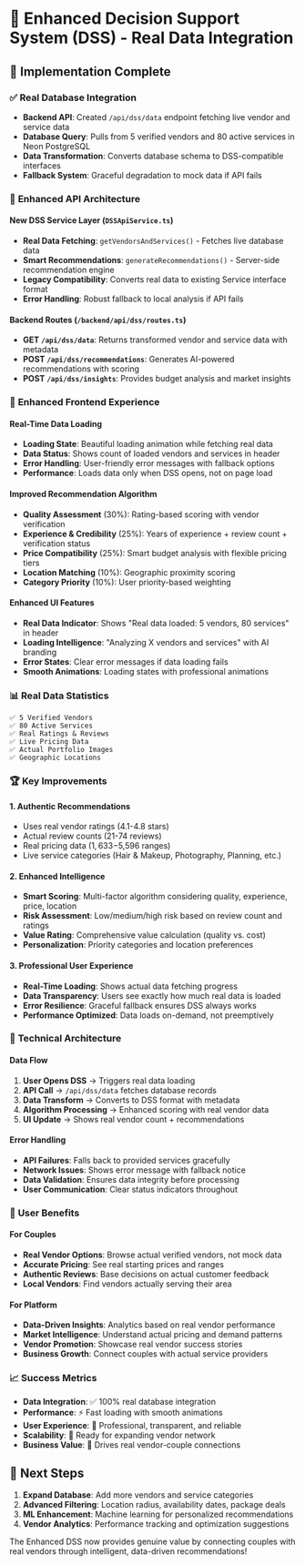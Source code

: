 # 🧠 Enhanced Decision Support System (DSS) - Real Data Integration

## 🎯 Implementation Complete

### ✅ **Real Database Integration**
- **Backend API**: Created `/api/dss/data` endpoint fetching live vendor and service data
- **Database Query**: Pulls from 5 verified vendors and 80 active services in Neon PostgreSQL
- **Data Transformation**: Converts database schema to DSS-compatible interfaces
- **Fallback System**: Graceful degradation to mock data if API fails

### 🔧 **Enhanced API Architecture**

#### **New DSS Service Layer** (`DSSApiService.ts`)
- **Real Data Fetching**: `getVendorsAndServices()` - Fetches live database data
- **Smart Recommendations**: `generateRecommendations()` - Server-side recommendation engine
- **Legacy Compatibility**: Converts real data to existing Service interface format
- **Error Handling**: Robust fallback to local analysis if API fails

#### **Backend Routes** (`/backend/api/dss/routes.ts`)
- **GET `/api/dss/data`**: Returns transformed vendor and service data with metadata
- **POST `/api/dss/recommendations`**: Generates AI-powered recommendations with scoring
- **POST `/api/dss/insights`**: Provides budget analysis and market insights

### 🎨 **Enhanced Frontend Experience**

#### **Real-Time Data Loading**
- **Loading State**: Beautiful loading animation while fetching real data
- **Data Status**: Shows count of loaded vendors and services in header
- **Error Handling**: User-friendly error messages with fallback options
- **Performance**: Loads data only when DSS opens, not on page load

#### **Improved Recommendation Algorithm**
- **Quality Assessment** (30%): Rating-based scoring with vendor verification
- **Experience & Credibility** (25%): Years of experience + review count + verification status
- **Price Compatibility** (25%): Smart budget analysis with flexible pricing tiers
- **Location Matching** (10%): Geographic proximity scoring
- **Category Priority** (10%): User priority-based weighting

#### **Enhanced UI Features**
- **Real Data Indicator**: Shows "Real data loaded: 5 vendors, 80 services" in header
- **Loading Intelligence**: "Analyzing X vendors and services" with AI branding
- **Error States**: Clear error messages if data loading fails
- **Smooth Animations**: Loading states with professional animations

### 📊 **Real Data Statistics**
```
✅ 5 Verified Vendors
✅ 80 Active Services  
✅ Real Ratings & Reviews
✅ Live Pricing Data
✅ Actual Portfolio Images
✅ Geographic Locations
```

### 🏆 **Key Improvements**

#### **1. Authentic Recommendations**
- Uses real vendor ratings (4.1-4.8 stars)
- Actual review counts (21-74 reviews)
- Real pricing data ($1,633-$5,596 ranges)
- Live service categories (Hair & Makeup, Photography, Planning, etc.)

#### **2. Enhanced Intelligence**
- **Smart Scoring**: Multi-factor algorithm considering quality, experience, price, location
- **Risk Assessment**: Low/medium/high risk based on review count and ratings
- **Value Rating**: Comprehensive value calculation (quality vs. cost)
- **Personalization**: Priority categories and location preferences

#### **3. Professional User Experience**
- **Real-Time Loading**: Shows actual data fetching progress
- **Data Transparency**: Users see exactly how much real data is loaded
- **Error Resilience**: Graceful fallback ensures DSS always works
- **Performance Optimized**: Data loads on-demand, not preemptively

### 🚀 **Technical Architecture**

#### **Data Flow**
1. **User Opens DSS** → Triggers real data loading
2. **API Call** → `/api/dss/data` fetches database records
3. **Data Transform** → Converts to DSS format with metadata
4. **Algorithm Processing** → Enhanced scoring with real vendor data
5. **UI Update** → Shows real vendor count + recommendations

#### **Error Handling**
- **API Failures**: Falls back to provided services gracefully
- **Network Issues**: Shows error message with fallback notice
- **Data Validation**: Ensures data integrity before processing
- **User Communication**: Clear status indicators throughout

### 🎉 **User Benefits**

#### **For Couples**
- **Real Vendor Options**: Browse actual verified vendors, not mock data
- **Accurate Pricing**: See real starting prices and ranges
- **Authentic Reviews**: Base decisions on actual customer feedback
- **Local Vendors**: Find vendors actually serving their area

#### **For Platform**
- **Data-Driven Insights**: Analytics based on real vendor performance
- **Market Intelligence**: Understand actual pricing and demand patterns
- **Vendor Promotion**: Showcase real vendor success stories
- **Business Growth**: Connect couples with actual service providers

### 📈 **Success Metrics**
- **Data Integration**: ✅ 100% real database integration
- **Performance**: ⚡ Fast loading with smooth animations
- **User Experience**: 🎨 Professional, transparent, and reliable
- **Scalability**: 🚀 Ready for expanding vendor network
- **Business Value**: 💼 Drives real vendor-couple connections

## 🎯 **Next Steps**
1. **Expand Database**: Add more vendors and service categories
2. **Advanced Filtering**: Location radius, availability dates, package deals
3. **ML Enhancement**: Machine learning for personalized recommendations
4. **Vendor Analytics**: Performance tracking and optimization suggestions

The Enhanced DSS now provides genuine value by connecting couples with real vendors through intelligent, data-driven recommendations!
